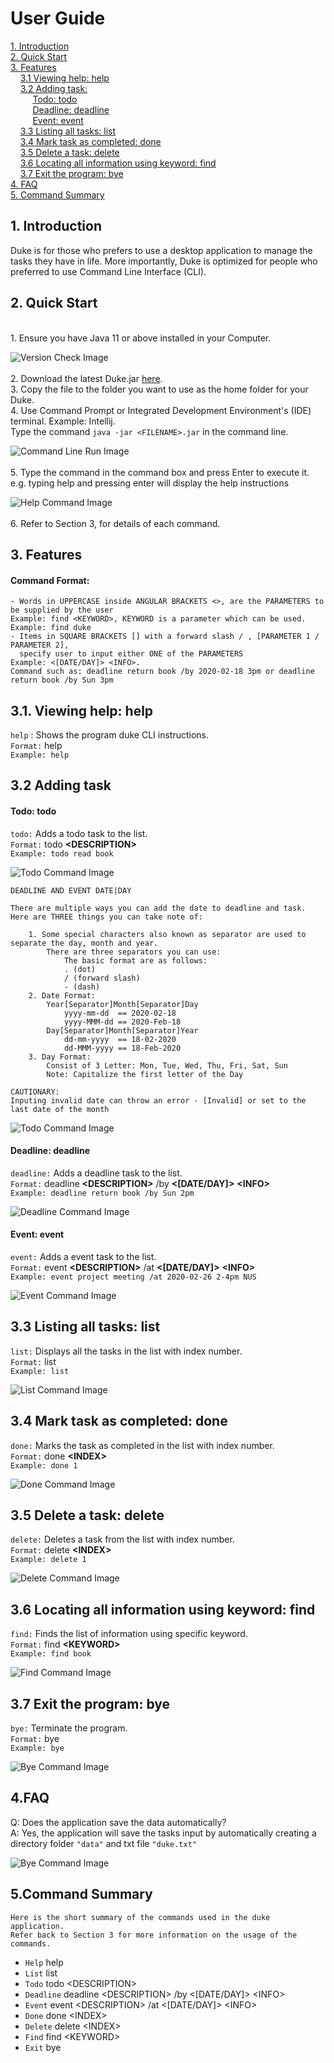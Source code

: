 # User Guide

[1. Introduction](#1-introduction)  
[2. Quick Start](#2-quick-start)  
[3. Features](#3-features)  
&nbsp;&nbsp;&nbsp; [3.1 Viewing help: help](#31-viewing-help-help)  
&nbsp;&nbsp;&nbsp; [3.2 Adding task:](#32-adding-task)   
&nbsp;&nbsp;&nbsp;&nbsp;&nbsp;&nbsp;&nbsp;&nbsp;&nbsp;[Todo: todo](#todo-todo)  
&nbsp;&nbsp;&nbsp;&nbsp;&nbsp;&nbsp;&nbsp;&nbsp;&nbsp;[Deadline: deadline](#deadline-deadline)  
&nbsp;&nbsp;&nbsp;&nbsp;&nbsp;&nbsp;&nbsp;&nbsp;&nbsp;[Event: event](#event-event)  
&nbsp;&nbsp;&nbsp; [3.3 Listing all tasks: list](#33-listing-all-tasks-list)  
&nbsp;&nbsp;&nbsp; [3.4 Mark task as completed: done](#34-mark-task-as-completed-done)  
&nbsp;&nbsp;&nbsp; [3.5 Delete a task: delete](#35-delete-a-task-delete)  
&nbsp;&nbsp;&nbsp; [3.6 Locating all information using keyword: find](#36-locating-all-information-using-keyword-find)  
&nbsp;&nbsp;&nbsp; [3.7 Exit the program: bye](#37-exit-the-program-bye)  
[4. FAQ](#4faq)  
[5. Command Summary](#5command-summary)

## 1. Introduction  
Duke is for those who prefers to use a desktop application to manage the tasks they have in life.
   More importantly, Duke is optimized for people who preferred to use Command Line Interface (CLI).  
## 2. Quick Start  
   <br>
    1. Ensure you have Java 11 or above installed in your Computer.
     
   ![Version Check Image](image/version_check.png)  <br><br>
    2. Download the latest Duke.jar [here](https://github.com/jinfayap/duke/releases/download/v0.2/Duke.jar).  
    3. Copy the file to the folder you want to use as the home folder for your Duke.  
    4. Use Command Prompt or Integrated Development Environment's (IDE) terminal.
     Example: Intellij.   
     Type the command `java -jar <FILENAME>.jar` in the command line.  
  
   ![Command Line Run Image](image/start_up.png) <br><br>
    5. Type the command in the command box and press Enter to execute it.
        e.g. typing help and pressing enter will display the help instructions
        
   ![Help Command Image](image/help_command.png)<br><br>
    6. Refer to Section 3, for details of each command.

## 3. Features 
#### Command Format:    
```
- Words in UPPERCASE inside ANGULAR BRACKETS <>, are the PARAMETERS to be supplied by the user 
Example: find <KEYWORD>, KEYWORD is a parameter which can be used.
Example: find duke
- Items in SQUARE BRACKETS [] with a forward slash / , [PARAMETER 1 / PARAMETER 2], 
  specify user to input either ONE of the PARAMETERS
Example: <[DATE/DAY]> <INFO>. 
Command such as: deadline return book /by 2020-02-18 3pm or deadline return book /by Sun 3pm
```
## 3.1. Viewing help: help
`help` : Shows the program duke CLI instructions.  
`Format:` help  
`Example: help`  
## 3.2 Adding task  
#### Todo: todo  
`todo:` Adds a todo task to the list.  
`Format:` todo **\<DESCRIPTION\>**  
`Example: todo read book`

![Todo Command Image](image/todo_command.png)
```
DEADLINE AND EVENT DATE|DAY

There are multiple ways you can add the date to deadline and task.
Here are THREE things you can take note of: 

    1. Some special characters also known as separator are used to separate the day, month and year.
        There are three separators you can use: 
            The basic format are as follows: 
            . (dot)
            / (forward slash)
            - (dash)
    2. Date Format:
        Year[Separator]Month[Separator]Day
            yyyy-mm-dd  == 2020-02-18
            yyyy-MMM-dd == 2020-Feb-18
        Day[Separator]Month[Separator]Year
            dd-mm-yyyy  == 18-02-2020
            dd-MMM-yyyy == 18-Feb-2020
    3. Day Format:
        Consist of 3 Letter: Mon, Tue, Wed, Thu, Fri, Sat, Sun
        Note: Capitalize the first letter of the Day            

CAUTIONARY:   
Inputing invalid date can throw an error - [Invalid] or set to the last date of the month 
```
![Todo Command Image](image/invalid_date.png) <br>
#### Deadline: deadline  
`deadline:` Adds a deadline task to the list.  
`Format:` deadline **\<DESCRIPTION\>** /by **\<\[DATE/DAY\]\>** **\<INFO\>**   
`Example: deadline return book /by Sun 2pm`  

![Deadline Command Image](image/deadline_command.png)

#### Event: event
`event:` Adds a event task to the list.  
`Format:` event **\<DESCRIPTION\>** /at **\<\[DATE/DAY\]\>** **\<INFO\>**   
`Example: event project meeting /at 2020-02-26 2-4pm NUS`  

![Event Command Image](image/event_command.png)

## 3.3 Listing all tasks: list  
`list:` Displays all the tasks in the list with index number.  
`Format:` list  
`Example: list`

![List Command Image](image/list_command.png)

## 3.4 Mark task as completed: done  
`done:` Marks the task as completed in the list with index number.  
`Format:` done **\<INDEX\>**   
`Example: done 1`

![Done Command Image](image/done_command.png)

## 3.5 Delete a task: delete  
`delete:` Deletes a task from the list with index number.  
`Format:` delete **\<INDEX\>**   
`Example: delete 1`

![Delete Command Image](image/delete_command.png)

## 3.6 Locating all information using keyword: find  
`find:` Finds the list of information using specific keyword.   
`Format:` find **\<KEYWORD\>**   
`Example: find book`

![Find Command Image](image/find_command.png)

## 3.7 Exit the program: bye  
`bye:` Terminate the program.  
`Format:` bye  
`Example: bye`

![Bye Command Image](image/bye_command.png)

## 4.FAQ  
Q: Does the application save the data automatically?  
A: Yes, the application will save the tasks input by automatically creating a directory folder
`"data"` and txt file `"duke.txt"` 

![Bye Command Image](image/load_up.png)
 
## 5.Command Summary  
```
Here is the short summary of the commands used in the duke application.  
Refer back to Section 3 for more information on the usage of the commands.
```
   - `Help` help  
   - `List` list  
   - `Todo` todo \<DESCRIPTION\>  
   - `Deadline` deadline \<DESCRIPTION\> /by \<\[DATE/DAY\]\> \<INFO\>  
   - `Event` event \<DESCRIPTION\> /at \<\[DATE/DAY\]\> \<INFO\>  
   - `Done` done \<INDEX\>  
   - `Delete` delete \<INDEX\>  
   - `Find` find \<KEYWORD\>  
   - `Exit` bye  
   